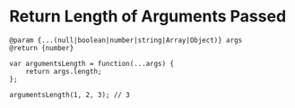 # Return Length of Arguments Passed
```
@param {...(null|boolean|number|string|Array|Object)} args
@return {number}

var argumentsLength = function(...args) {
    return args.length;
};

argumentsLength(1, 2, 3); // 3
```